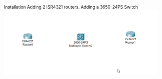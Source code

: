 Installation
Adding 2 ISR4321 routers.
Adding a 3650-24PS Switch
![unnamed_b74d0fb132e746298fadc1a606cb0fb3](unnamed_b74d0fb132e746298fadc1a606cb0fb3.png)
